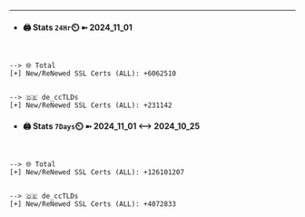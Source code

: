 

---
- #### 🖨️ **Stats** `24Hr`⏲️ ➼ 2024_11_01
```console


--> 🌐 Total
[+] New/ReNewed SSL Certs (ALL): +6062510


--> 🇩🇪 de_ccTLDs
[+] New/ReNewed SSL Certs (ALL): +231142

```

- #### 🖨️ **Stats** `7Days`⏲️ ➼ 2024_11_01 <--> 2024_10_25
```console


--> 🌐 Total
[+] New/ReNewed SSL Certs (ALL): +126101207


--> 🇩🇪 de_ccTLDs
[+] New/ReNewed SSL Certs (ALL): +4072833

```

